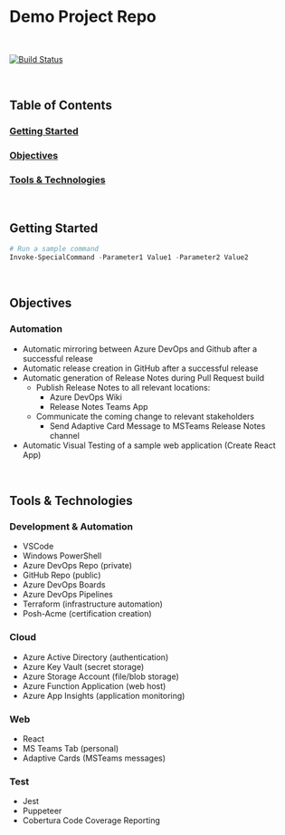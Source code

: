 # Demo Project Repo

<br>

[![Build Status](https://dev.azure.com/NateDuff/Duff%20Blog/_apis/build/status/Demo?branchName=main)](https://dev.azure.com/NateDuff/Duff%20Blog/_build/latest?definitionId=95&branchName=main)

<br>

## Table of Contents
### [Getting Started](https://github.com/NateDuff/Demo#getting-started)
### [Objectives](https://github.com/NateDuff/Demo#objectives)
### [Tools & Technologies](https://github.com/NateDuff/Demo#tools-%26-technologies)

<br>

## Getting Started

```powershell
# Run a sample command
Invoke-SpecialCommand -Parameter1 Value1 -Parameter2 Value2
```

<br>

## Objectives

### Automation
- Automatic mirroring between Azure DevOps and Github after a successful release
- Automatic release creation in GitHub after a successful release
- Automatic generation of Release Notes during Pull Request build
    - Publish Release Notes to all relevant locations:
        - Azure DevOps Wiki
        - Release Notes Teams App
    - Communicate the coming change to relevant stakeholders
        - Send Adaptive Card Message to MSTeams Release Notes channel 
- Automatic Visual Testing of a sample web application (Create React App)

<br>

## Tools & Technologies

### Development & Automation
- VSCode
- Windows PowerShell
- Azure DevOps Repo (private)
- GitHub Repo (public)
- Azure DevOps Boards
- Azure DevOps Pipelines
- Terraform (infrastructure automation)
- Posh-Acme (certification creation)
### Cloud
- Azure Active Directory (authentication)
- Azure Key Vault (secret storage)
- Azure Storage Account (file/blob storage)
- Azure Function Application (web host)
- Azure App Insights (application monitoring)
### Web
- React
- MS Teams Tab (personal)
- Adaptive Cards (MSTeams messages)
### Test
- Jest
- Puppeteer
- Cobertura Code Coverage Reporting
